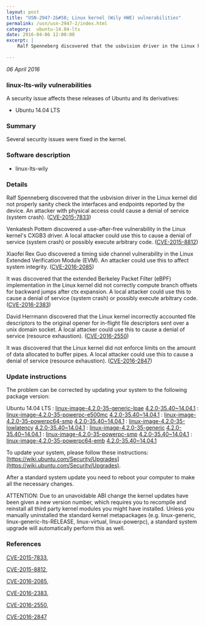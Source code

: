 ```yaml
---
layout: post
title: "USN-2947-2&#58; Linux kernel (Wily HWE) vulnerabilities"
permalink: /usn/usn-2947-2/index.html
category:  ubuntu-14.04-lts
date: 2016-04-06 12:00:00
excerpt: |
    Ralf Spenneberg discovered that the usbvision driver in the Linux kernel did not properly sanity check the interfaces and endpoints reported by the device. An attacker with physical access could cause a denial of service (system crash). ([CVE-2015-7833](http://people.ubuntu.com/~ubuntu-security/cve/CVE-2015-7833))
    
--- 
```

 
 

*06 April 2016*

### linux-lts-wily vulnerabilities

A security issue affects these releases of Ubuntu and its derivatives:

* Ubuntu 14.04 LTS

### Summary

Several security issues were fixed in the kernel. 

### Software description

* linux-lts-wily 

### Details

Ralf Spenneberg discovered that the usbvision driver in the Linux kernel did not properly sanity check the interfaces and endpoints reported by the device. An attacker with physical access could cause a denial of service (system crash). ([CVE-2015-7833](http://people.ubuntu.com/~ubuntu-security/cve/CVE-2015-7833))

Venkatesh Pottem discovered a use-after-free vulnerability in the Linux kernel&#39;s CXGB3 driver. A local attacker could use this to cause a denial of service (system crash) or possibly execute arbitrary code. ([CVE-2015-8812](http://people.ubuntu.com/~ubuntu-security/cve/CVE-2015-8812))

Xiaofei Rex Guo discovered a timing side channel vulnerability in the Linux Extended Verification Module (EVM). An attacker could use this to affect system integrity. ([CVE-2016-2085](http://people.ubuntu.com/~ubuntu-security/cve/CVE-2016-2085))

It was discovered that the extended Berkeley Packet Filter (eBPF) implementation in the Linux kernel did not correctly compute branch offsets for backward jumps after ctx expansion. A local attacker could use this to cause a denial of service (system crash) or possibly execute arbitrary code. ([CVE-2016-2383](http://people.ubuntu.com/~ubuntu-security/cve/CVE-2016-2383))

David Herrmann discovered that the Linux kernel incorrectly accounted file descriptors to the original opener for in-flight file descriptors sent over a unix domain socket. A local attacker could use this to cause a denial of service (resource exhaustion). ([CVE-2016-2550](http://people.ubuntu.com/~ubuntu-security/cve/CVE-2016-2550))

It was discovered that the Linux kernel did not enforce limits on the amount of data allocated to buffer pipes. A local attacker could use this to cause a denial of service (resource exhaustion). ([CVE-2016-2847](http://people.ubuntu.com/~ubuntu-security/cve/CVE-2016-2847)) 

### Update instructions

The problem can be corrected by updating your system to the following package version:

Ubuntu 14.04 LTS
 : [linux-image-4.2.0-35-generic-lpae](https://launchpad.net/ubuntu/+source/linux-lts-wily) <span> [4.2.0-35.40~14.04.1](https://launchpad.net/ubuntu/+source/linux-lts-wily/4.2.0-35.40~14.04.1) </span> 
 : [linux-image-4.2.0-35-powerpc-e500mc](https://launchpad.net/ubuntu/+source/linux-lts-wily) <span> [4.2.0-35.40~14.04.1](https://launchpad.net/ubuntu/+source/linux-lts-wily/4.2.0-35.40~14.04.1) </span> 
 : [linux-image-4.2.0-35-powerpc64-smp](https://launchpad.net/ubuntu/+source/linux-lts-wily) <span> [4.2.0-35.40~14.04.1](https://launchpad.net/ubuntu/+source/linux-lts-wily/4.2.0-35.40~14.04.1) </span> 
 : [linux-image-4.2.0-35-lowlatency](https://launchpad.net/ubuntu/+source/linux-lts-wily) <span> [4.2.0-35.40~14.04.1](https://launchpad.net/ubuntu/+source/linux-lts-wily/4.2.0-35.40~14.04.1) </span> 
 : [linux-image-4.2.0-35-generic](https://launchpad.net/ubuntu/+source/linux-lts-wily) <span> [4.2.0-35.40~14.04.1](https://launchpad.net/ubuntu/+source/linux-lts-wily/4.2.0-35.40~14.04.1) </span> 
 : [linux-image-4.2.0-35-powerpc-smp](https://launchpad.net/ubuntu/+source/linux-lts-wily) <span> [4.2.0-35.40~14.04.1](https://launchpad.net/ubuntu/+source/linux-lts-wily/4.2.0-35.40~14.04.1) </span> 
 : [linux-image-4.2.0-35-powerpc64-emb](https://launchpad.net/ubuntu/+source/linux-lts-wily) <span> [4.2.0-35.40~14.04.1](https://launchpad.net/ubuntu/+source/linux-lts-wily/4.2.0-35.40~14.04.1) </span> 

To update your system, please follow these instructions: [https://wiki.ubuntu.com/Security/Upgrades](https://wiki.ubuntu.com/Security/Upgrades).

After a standard system update you need to reboot your computer to make all the necessary changes.

ATTENTION: Due to an unavoidable ABI change the kernel updates have been given a new version number, which requires you to recompile and reinstall all third party kernel modules you might have installed. Unless you manually uninstalled the standard kernel metapackages (e.g. linux-generic, linux-generic-lts-RELEASE, linux-virtual, linux-powerpc), a standard system upgrade will automatically perform this as well. 

### References

 
 [CVE-2015-7833](http://people.ubuntu.com/~ubuntu-security/cve/CVE-2015-7833), 

 [CVE-2015-8812](http://people.ubuntu.com/~ubuntu-security/cve/CVE-2015-8812), 

 [CVE-2016-2085](http://people.ubuntu.com/~ubuntu-security/cve/CVE-2016-2085), 

 [CVE-2016-2383](http://people.ubuntu.com/~ubuntu-security/cve/CVE-2016-2383), 

 [CVE-2016-2550](http://people.ubuntu.com/~ubuntu-security/cve/CVE-2016-2550), 

 [CVE-2016-2847](http://people.ubuntu.com/~ubuntu-security/cve/CVE-2016-2847)
 

